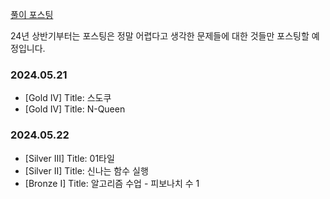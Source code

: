 [풀이 포스팅](https://mag1c.tistory.com/category/%EC%BD%94%EB%94%A9%ED%85%8C%EC%8A%A4%ED%8A%B8)

24년 상반기부터는 포스팅은 정말 어렵다고 생각한 문제들에 대한 것들만 포스팅할 예정입니다.


### 2024.05.21<br>
- [Gold IV] Title: 스도쿠<br>
- [Gold IV] Title: N-Queen

### 2024.05.22<br>
- [Silver III] Title: 01타일<br>
- [Silver II] Title: 신나는 함수 실행<br>
- [Bronze I] Title: 알고리즘 수업 - 피보나치 수 1
